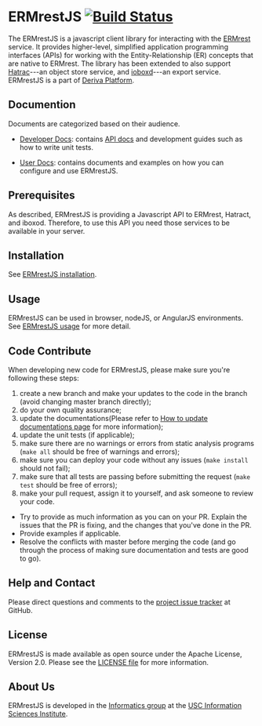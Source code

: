 # ERMrestJS [![Build Status](https://github.com/informatics-isi-edu/ermrestjs/workflows/ERMrestJS%20tests/badge.svg?branch=master)](https://github.com/informatics-isi-edu/chaise/actions?query=workflow%3A%22ERmrestJS+tests%22+branch%3Amaster)

The ERMrestJS is a javascript client library for interacting with the [ERMrest](http://github.com/informatics-isi-edu/ermrest) service. It provides higher-level, simplified application programming interfaces (APIs) for working with the Entity-Relationship (ER) concepts that are native to ERMrest. The library has been extended to also support [Hatrac](http://github.com/informatics-isi-edu/hatrac)---an object store service, and [ioboxd](http://github.com/informatics-isi-edu/ioboxd)---an export service. ERMrestJS is a part of [Deriva Platform](http://isrd.isi.edu/deriva).

## Documention

Documents are categorized based on their audience.

- [Developer Docs](docs/dev-docs): contains [API docs](docs/dev-docs/api.md) and development guides such as how to write unit tests.

- [User Docs](docs/user-docs): contains documents and examples on how you can configure and use ERMrestJS.


## Prerequisites
As described, ERMrestJS is providing a Javascript API to ERMrest, Hatract, and iboxod. Therefore, to use this API you need those services to be available in your server.


## Installation

See [ERMrestJS installation](docs/user-docs/installation.md).

## Usage

ERMrestJS can be used in browser, nodeJS, or AngularJS environments. See [ERMrestJS usage](docs/user-docs/usage.md) for more detail.

## Code Contribute

When developing new code for ERMrestJS, please make sure you're following these steps:

1. create a new branch and make your updates to the code in the branch (avoid changing master branch directly);
2. do your own quality assurance;
3. update the documentations(Please refer to [How to update documentations page](docs/dev-docs/update-docs.md) for more information);
4. update the unit tests (if applicable);
5. make sure there are no warnings or errors from static analysis programs
  (`make all` should be free of warnings and errors);
6. make sure you can deploy your code without any issues (`make install` should not fail);
7. make sure that all tests are passing before submitting the request (`make test` should be free of errors);
8. make your pull request, assign it to yourself, and ask someone to review your code.
  - Try to provide as much information as you can on your PR. Explain the issues that the PR is fixing, and the changes that you've done in the PR.
  - Provide examples if applicable.
  - Resolve the conflicts with master before merging the code (and go through the process of making sure documentation and tests are good to go).

## Help and Contact

Please direct questions and comments to the [project issue tracker](https://github.com/informatics-isi-edu/ermrestjs/issues) at GitHub.

## License

ERMrestJS is made available as open source under the Apache License, Version 2.0. Please see the [LICENSE file](LICENSE) for more information.

## About Us

ERMrestJS is developed in the
[Informatics group](http://www.isi.edu/research_groups/informatics/home)
at the [USC Information Sciences Institute](http://www.isi.edu).
